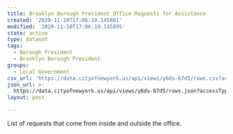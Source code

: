 ```yaml
---
title: Brooklyn Borough President Office Requests for Assistance
created: '2020-11-10T17:06:19.145881'
modified: '2020-11-10T17:06:19.145895'
state: active
type: dataset
tags:
  - Borough President
  - Brooklyn Borough President
groups:
  - Local Government
csv_url: 'https://data.cityofnewyork.us/api/views/y6ds-67d5/rows.csv?accessType=DOWNLOAD'
json_url: >-
  https://data.cityofnewyork.us/api/views/y6ds-67d5/rows.json?accessType=DOWNLOAD
layout: post

---
```

List of requests that come from inside and outside the office.
